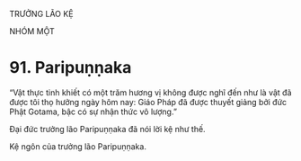 TRƯỞNG LÃO KỆ

NHÓM MỘT

# 91. Paripuṇṇaka

“Vật thực tinh khiết có một trăm hương vị không được nghĩ đến như là vật đã được tôi thọ hưởng ngày hôm nay: Giáo Pháp đã được thuyết giảng bởi đức Phật Gotama, bậc có sự nhận thức vô lượng.”

Đại đức trưởng lão Paripuṇṇaka đã nói lời kệ như thế.

Kệ ngôn của trưởng lão Paripuṇṇaka.
